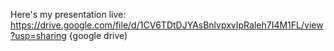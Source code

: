 Here's my presentation live:
https://drive.google.com/file/d/1CV6TDtDJYAsBnlvpxvIpRaleh7I4M1FL/view?usp=sharing {google drive)
